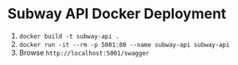 # Subway API Docker Deployment

1. `docker build -t subway-api .`
2. `docker run -it --rm -p 5001:80 --name subway-api subway-api`
3. Browse `http://localhost:5001/swagger`
